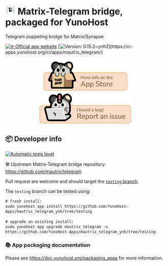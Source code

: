 <!--
N.B.: This README was automatically generated by <https://github.com/YunoHost/apps_tools/blob/main/readme_generator>
It shall NOT be edited by hand.
-->

<h1>
  <img src="https://raw.githubusercontent.com/YunoHost/apps/main/logos/mautrix_telegram.png" width="32px" alt="Logo of Matrix-Telegram bridge">
  Matrix-Telegram bridge, packaged for YunoHost
</h1>

Telegram puppeting bridge for Matrix/Synapse

[![🌐 Official app website](https://img.shields.io/badge/Official_app_website-darkgreen?style=for-the-badge)](https://docs.mau.fi/bridges/python/telegram/index.html)
[![Version: 0.15.2~ynh2](https://img.shields.io/badge/Version-0.15.2~ynh2-rgba(0,150,0,1)?style=for-the-badge)](https://ci-apps.yunohost.org/ci/apps/mautrix_telegram/)

<div align="center">
<a href="https://apps.yunohost.org/app/mautrix_telegram"><img height="100px" src="https://github.com/YunoHost/yunohost-artwork/raw/refs/heads/main/badges/neopossum-badges/badge_more_info_on_the_appstore.svg"/></a>
<a href="https://github.com/YunoHost-Apps/mautrix_telegram_ynh/issues"><img height="100px" src="https://github.com/YunoHost/yunohost-artwork/raw/refs/heads/main/badges/neopossum-badges/badge_report_an_issue.svg"/></a>
</div>

## 📦 Developer info

[![Automatic tests level](https://apps.yunohost.org/badge/cilevel/mautrix_telegram)](https://ci-apps.yunohost.org/ci/apps/mautrix_telegram/)

🛠️ Upstream Matrix-Telegram bridge repository: <https://github.com/mautrix/telegram>

Pull request are welcome and should target the [`testing` branch](https://github.com/YunoHost-Apps/mautrix_telegram_ynh/tree/testing).

The `testing` branch can be tested using:
```
# fresh install:
sudo yunohost app install https://github.com/YunoHost-Apps/mautrix_telegram_ynh/tree/testing

# upgrade an existing install:
sudo yunohost app upgrade mautrix_telegram -u https://github.com/YunoHost-Apps/mautrix_telegram_ynh/tree/testing
```

### 📚 App packaging documentation

Please see <https://doc.yunohost.org/packaging_apps> for more information.